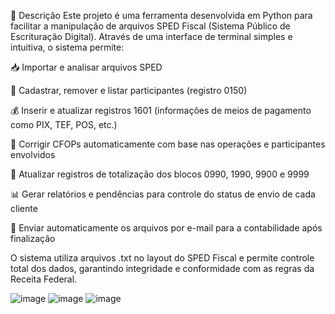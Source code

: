 📄 Descrição
Este projeto é uma ferramenta desenvolvida em Python para facilitar a manipulação de arquivos SPED Fiscal (Sistema Público de Escrituração Digital). Através de uma interface de terminal simples e intuitiva, o sistema permite:

📥 Importar e analisar arquivos SPED

👥 Cadastrar, remover e listar participantes (registro 0150)

💰 Inserir e atualizar registros 1601 (informações de meios de pagamento como PIX, TEF, POS, etc.)

🧾 Corrigir CFOPs automaticamente com base nas operações e participantes envolvidos

🔁 Atualizar registros de totalização dos blocos 0990, 1990, 9900 e 9999

📊 Gerar relatórios e pendências para controle do status de envio de cada cliente

📧 Enviar automaticamente os arquivos por e-mail para a contabilidade após finalização

O sistema utiliza arquivos .txt no layout do SPED Fiscal e permite controle total dos dados, garantindo integridade e conformidade com as regras da Receita Federal.

![image](https://github.com/user-attachments/assets/c9564b2d-8cdc-43e3-9943-bc5de4f375c3)
![image](https://github.com/user-attachments/assets/765adb3f-a55b-4360-b60c-ad730504151b)
![image](https://github.com/user-attachments/assets/7cca3a18-95f6-40cd-ac88-d73b24a17ca3)



